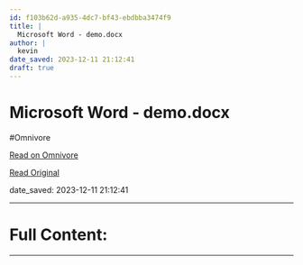 ```yaml
---
id: f103b62d-a935-4dc7-bf43-ebdbba3474f9
title: |
  Microsoft Word - demo.docx
author: |
  kevin
date_saved: 2023-12-11 21:12:41
draft: true
---
```


# Microsoft Word - demo.docx
#Omnivore

[Read on Omnivore](https://omnivore.app/me/kkndme-18c5bcc4173)

[Read Original](https://starshineee.github.io/pdfs/%E5%A4%A9%E6%B6%AFkkndme%E7%A5%9E%E8%B4%B4%E8%AE%BA%E6%88%BF%E4%BB%B7.pdf)

date_saved: 2023-12-11 21:12:41


--- 

# Full Content: 



---

